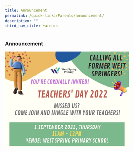 ```yaml
---
title: Announcement
permalink: /quick-links/Parents/announcement/
description: ""
third_nav_title: Parents
---
```

### Announcement

<img src="/images/announcement.png" style="width:80%">